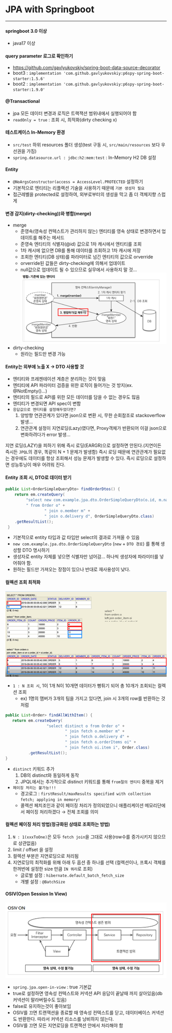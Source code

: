 # JPA with Springboot

-----

#### springboot 3.0 이상
 - java17 이상

#### query parameter 로그로 확인하기
 - https://github.com/gavlyukovskiy/spring-boot-data-source-decorator
 - boot3 : `implementation 'com.github.gavlyukovskiy:p6spy-spring-boot-starter:1.5.6'`
 - boot2 : `implementation 'com.github.gavlyukovskiy:p6spy-spring-boot-starter:1.9.0'`

#### @Transactional 
 - jpa 모든 데이터 변경과 로직은 트랙잭션 범위내에서 실행되어야 함
 - `readOnly = true` : 조회 시, 최적화(dirty checking x)

#### 테스트케이스 In-Memory 환경
 - `src/test` 하위 resources 폴더 생성(test 구동 시, `src/main/resources` 보다 우선권을 가짐)
 - `spring.datasource.url : jdbc:h2:mem:test` : In-Memory H2 DB 설정

#### Entity
 - `@NoArgsConstructor(access = AccessLevel.PROTECTED` 설정하기
 - 기본적으로 엔티티는 리플랙션 기술을 사용하기 때문에 `기본 생성자 필요`
 - 접근레벨을 protected로 설정하여, 외부로부터의 생성을 막고 좀 더 객체지향 스럽게


#### 변경 감지(dirty-checking))와 병합(merge)
 - merge
   - 준영속(영속성 컨텍스트가 관리하지 않는) 엔티티를 영속 상태로 변경하면서 업데이트를 해주는 메서드
   - 준영속 엔티티의 식별자(@id) 값으로 1차 캐시에서 엔티티를 조회
   - 1차 캐시에 없으면 DB를 통해 데이터를 조회하고 1차 캐시에 저장
   - 조회한 엔티티(DB 상태)를 파라미터로 넘긴 엔티티의 값으로 orverride
   - orverride된 값들은 dirty-checking에 의해서 업데이트
   - null값으로 업데이트 될 수 있으므로 실무에서 사용하지 말 것...
     ![Desktop View](/images/1.png)
 - dirty-checking
   - 원라는 필드만 변경 가능

#### Entity는 외부에 노출 X → DTO 사용할 것
 - 엔티티와 프레젠테이션 계층은 분리하는 것이 맞음
 - 엔티티에 API 파라미터 검증을 위한 로직이 들어가는 것 방지(ex. @NotEmpty()...)
 - 엔티티의 필드로 API를 위한 모든 데이터를 담을 수 없는 경우도 많음
 - 엔티티가 변경되면 API spec이 변함
 - `응답값으로 엔티티를 설정해두었다면?`
   1. 양방향 연관관계가 있다면 json으로 변환 시, 무한 순회참조로 stackoverflow 발생...
   2. 연관관계 설정이 지연로딩(Lazy)였다면, Proxy객체가 반환되어 이걸 json으로 변화하려다가 error 발생...

지연 로딩(LAZY)을 피하기 위해 즉시 로딩(EARGR)으로 설정하면 안된다.(지연이든 즉시든 `JPQL`의 경우, 똑같이 N + 1 문제가 발생함) 
즉시 로딩 때문에 연관관계가 필요없는 경우에도 데이터를 항상 조회해서 성능 문제가 발생할 수 있다. 
즉시 로딩으로 설정하면 성능튜닝이 매우 어려워 진다.

#### Entity 조회 시, DTO로 데이터 받기
```java
public List<OrderSimpleQueryDto> findOrderDtos() {
    return em.createQuery(
         "select new com.example.jpa.dto.OrderSimpleQueryDto(o.id, m.name, o.orderDate, o.status, d.address)" +
         " from Order o" +
                 " join o.member m" +
                 " join o.delivery d", OrderSimpleQueryDto.class)
    .getResultList();
 }
```
 - 기본적으로 entity 타입과 값 타입만 select의 결과로 가져올 수 있음
 - `new com.example.jpa.dto.OrderSimpleQueryDto` (`new` + `DTO 경로`) 를 통해 생성할 DTO 명시하기 
 - 생성자로 entity 자체를 넣으면 식별자만 넘어감... 하나씩 생성자에 파라미터를 넣어줘야 함.
 - 원하는 필드만 가져오는 장점이 있으나 반대로 재사용성이 낮다.

#### 컬렉션 조회 최적화
![Desktop View](/images/2.png)
 - `1 : N 조회 시`, 1이 1개 N이 10개면 데이터가 뻥튀기 되어 총 10개가 조회되는 컬렉션 조회
   - ex) 1명의 맴버가 3개의 팀을 가지고 있다면, join 시 3개의 row를 반환하는 것처럼

```java
public List<Order> findAllWithItem() {
   return em.createQuery(
                  "select distinct o from Order o" +
                          " join fetch o.member m" +
                          " join fetch o.delivery d" +
                          " join fetch o.orderItems oi" +
                          " join fetch oi.item i", Order.class)
          .getResultList();
}
```
 - `distinct` 키워드 추가
   1. DB의 distinct와 동일하게 동작
   2. JPQL에서는 추가적으로 distinct 키워드를 통해 `from절의 엔티티` 중복을 제거
 - `페이징 처리는 불가능!!!`
   - 경고로그 : `firstResult/maxResults specified with collection fetch; applying in memory!`
   - 콜렉션 페치조인과 같이 페이징 처리가 정의되었으니 애플리케이션 메모리단에서 페이징 처리하겠다 → 전체 조회를 의미

#### 컬렉션 페이징 처리 방법(정규화된 상태로 조회하는 방법)
  1. `N : 1(xxxToOne)`은 모두 `fetch join`을 그대로 사용(row수를 증가시키지 않으므로 상관없음) 
  2. limit / offset 을 설정
  3. 컬렉션 부분은 지연로딩으로 처리됨
  4. 지연로딩의 최적화를 위해 아래 두 옵션 중 하나를 선택 (컬렉션이나, 프록시 객체를 한꺼번에 설정한 size 만큼 `IN 쿼리`로 조회)
     - 글로벌 설정 : `hibernate.default_batch_fetch_size` 
     - 개별 설정 : `@BatchSize`


#### OSIV(Open Session In View)
![Desktop View](/images/3.png)
 - `spring.jpa.open-in-view` : true 기본값
 - true로 설정하면 영속성 컨텍스트와 커넥션 API 응답이 끝날때 까지 살아있음(db 커넥션이 말라버릴수도 있음)
 - false로 유지하는것이 좋아보임
 - OSIV를 끄면 트랜잭션을 종료할 때 영속성 컨텍스트를 닫고, 데이터베이스 커넥션도 반환한다. 따라서 커넥션 리소스를 낭비하지 않는다.
 - OSIV를 끄면 모든 지연로딩을 트랜잭션 안에서 처리해야 함